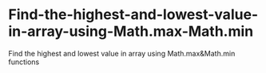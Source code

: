 # Find-the-highest-and-lowest-value-in-array-using-Math.max-Math.min
Find the highest and lowest value in array using  Math.max&amp;Math.min functions
